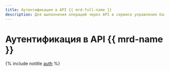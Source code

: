 ```yaml
---
title: Аутентификация в API {{ mrd-full-name }}
description: Для выполнения операций через API в сервисе управления базами данных Redis – {{ mrd-full-name }}, необходимо получить IAM-токен для своего аккаунта.
---
```


# Аутентификация в API {{ mrd-name }}

{% include notitle [auth](../../_includes/authentication.md) %}
